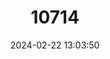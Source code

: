 ---
title: "10714"
category: "Hypogeomys antimena"
draft: false
date: 2024-02-22 13:03:50
languages:
  English: ["Malagasy Giant Rat", "Malagasy Giant Jumping Rat"]
  Malagasy: ["Vositse"]
  Undetermined: ["Votsotsa"]
---